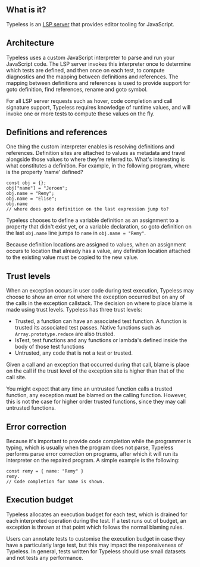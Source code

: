 ## What is it?
Typeless is an [LSP server](https://microsoft.github.io/language-server-protocol/) that provides editor tooling for JavaScript.

## Architecture
Typeless uses a custom JavaScript interpreter to parse and run your JavaScript code. The LSP server invokes this interpreter once to determine which tests are defined, and then once on each test, to compute diagnostics and the mapping between definitions and references. The mapping between definitions and references is used to provide support for goto definition, find references, rename and goto symbol.

For all LSP server requests such as hover, code completion and call signature support, Typeless requires knowledge of runtime values, and will invoke one or more tests to compute these values on the fly.

## Definitions and references
One thing the custom interpreter enables is resolving definitions and references. Definition sites are attached to values as metadata and travel alongside those values to where they're referred to. What's interesting is what constitutes a definition. For example, in the following program, where is the property 'name' defined?

```
const obj = {};
obj["name"] = "Jeroen";
obj.name = "Remy";
obj.name = "Elise";
obj.name 
// where does goto definition on the last expression jump to?
```

Typeless chooses to define a variable definition as an assignment to a property that didn't exist yet, or a variable declaration, so goto definition on the last `obj.name` line jumps to `name` in `obj.name = "Remy"`.

Because definition locations are assigned to values, when an assignment occurs to location that already has a value, any definition location attached to the existing value must be copied to the new value.

## Trust levels
When an exception occurs in user code during test execution, Typeless may choose to show an error not where the exception occurred but on any of the calls in the exception callstack. The decision on where to place blame is made using trust levels. Typeless has three trust levels:

- Trusted, a function can have an associated test function. A function is trusted its associated test passes. Native functions such as `Array.prototype.reduce` are also trusted.
- IsTest, test functions and any functions or lambda's defined inside the body of those test functions
- Untrusted, any code that is not a test or trusted.

Given a call and an exception that occurred during that call, blame is place on the call if the trust level of the exception site is higher than that of the call site.

You might expect that any time an untrusted function calls a trusted function, any exception must be blamed on the calling function. However, this is not the case for higher order trusted functions, since they may call untrusted functions.

## Error correction
Because it's important to provide code completion while the programmer is typing, which is usually when the program does not parse, Typeless performs parse error correction on programs, after which it will run its interpreter on the repaired program. A simple example is the following:

```
const remy = { name: "Remy" }
remy.
// Code completion for name is shown.
```

## Execution budget
Typeless allocates an execution budget for each test, which is drained for each interpreted operation during the test. If a test runs out of budget, an exception is thrown at that point which follows the normal blaming rules.

Users can annotate tests to customise the execution budget in case they have a particularly large test, but this may impact the responsiveness of Typeless. In general, tests written for Typeless should use small datasets and not tests any performance.

